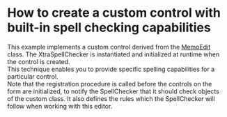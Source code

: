 # How to create a custom control with built-in spell checking capabilities


<p>This example implements a custom control derived from the <a href="http://documentation.devexpress.com/#WindowsForms/clsDevExpressXtraEditorsMemoEdittopic">MemoEdit</a> class. The XtraSpellChecker is instantiated and initialized at runtime when the control is created.<br />
This technique enables you to provide specific spelling capabilities for a particular control.<br />
Note that the registration procedure is called before the controls on the form are initialized, to notify the SpellChecker that it should check objects of the custom class.  It also defines the rules which the SpellChecker will follow when working with this editor.</p>

<br/>


